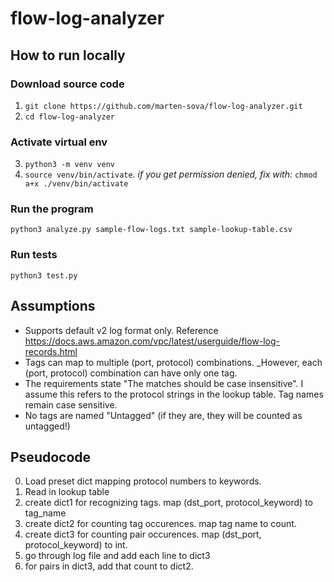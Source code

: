 # flow-log-analyzer

## How to run locally

### Download source code

1. `git clone https://github.com/marten-sova/flow-log-analyzer.git`
2. `cd flow-log-analyzer`

### Activate virtual env

3. `python3 -m venv venv`
4. `source venv/bin/activate`. _if you get permission denied, fix with:_ `chmod a+x ./venv/bin/activate`

### Run the program

`python3 analyze.py sample-flow-logs.txt sample-lookup-table.csv`

### Run tests

`python3 test.py`

## Assumptions

- Supports default v2 log format only. Reference https://docs.aws.amazon.com/vpc/latest/userguide/flow-log-records.html
- Tags can map to multiple (port, protocol) combinations. \_However, each (port, protocol) combination can have only one tag.
- The requirements state "The matches should be case insensitive". I assume this refers to the protocol strings in the lookup table. Tag names remain case sensitive.
- No tags are named "Untagged" (if they are, they will be counted as untagged!)

## Pseudocode

0. Load preset dict mapping protocol numbers to keywords.
1. Read in lookup table
2. create dict1 for recognizing tags. map (dst_port, protocol_keyword) to tag_name
3. create dict2 for counting tag occurences. map tag name to count.
4. create dict3 for counting pair occurences. map (dst_port, protocol_keyword) to int.
5. go through log file and add each line to dict3
6. for pairs in dict3, add that count to dict2.
